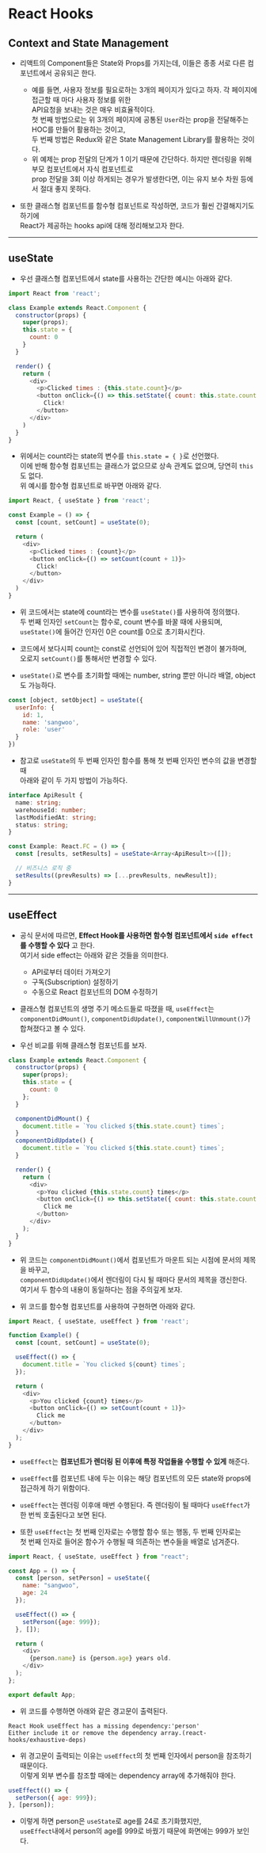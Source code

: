 <h1>React Hooks</h1>

<h2>Context and State Management</h2>

* 리액트의 Component들은 State와 Props를 가지는데, 이들은 종종 서로 다른 컴포넌트에서 공유되곤 한다.
  * 예를 들면, 사용자 정보를 필요로하는 3개의 페이지가 있다고 하자. 각 페이지에 접근할 때 마다 사용자 정보를 위한   
    API요청을 보내는 것은 매우 비효율적이다.   
    첫 번째 방법으로는 위 3개의 페이지에 공통된 `User`라는 prop을 전달해주는 HOC를 만들어 활용하는 것이고,   
    두 번째 방법은 Redux와 같은 State Management Library를 활용하는 것이다.
  * 위 예제는 prop 전달의 단계가 1 이기 때문에 간단하다. 하지만 렌더링을 위해 부모 컴포넌트에서 자식 컴포넌트로   
    prop 전달을 3회 이상 하게되는 경우가 발생한다면, 이는 유지 보수 차원 등에서 절대 좋지 못하다.

* 또한 클래스형 컴포넌트를 함수형 컴포넌트로 작성하면, 코드가 훨씬 간결해지기도 하기에   
  React가 제공하는 hooks api에 대해 정리해보고자 한다.
<hr/>

<h2>useState</h2>

* 우선 클래스형 컴포넌트에서 state를 사용하는 간단한 예시는 아래와 같다.
```js
import React from 'react';

class Example extends React.Component {
  constructor(props) {
    super(props);
    this.state = {
      count: 0
    }
  }

  render() {
    return (
      <div>
        <p>Clicked times : {this.state.count}</p>
        <button onClick={() => this.setState({ count: this.state.count + 1 })}>
          Click!
        </button>
      </div>
    )
  }
}
```

* 위에서는 count라는 state의 변수를 `this.state = { }`로 선언했다.   
  이에 반해 함수형 컴포넌트는 클래스가 없으므로 상속 관계도 없으며, 당연히 `this`도 없다.   
  위 예시를 함수형 컴포넌트로 바꾸면 아래와 같다.
```js
import React, { useState } from 'react';

const Example = () => {
  const [count, setCount] = useState(0);

  return (
    <div>
      <p>Clicked times : {count}</p>
      <button onClick={() => setCount(count + 1)}>
        Click!
      </button>
    </div>
  )
}
```

* 위 코드에서는 state에 count라는 변수를 `useState()`를 사용하여 정의했다.   
  두 번째 인자인 `setCount`는 함수로, count 변수를 바꿀 때에 사용되며,   
  `useState()`에 들어간 인자인 0은 count를 0으로 초기화시킨다.

* 코드에서 보다시피 count는 const로 선언되어 있어 직접적인 변경이 불가하며,   
  오로지 `setCount()`를 통해서만 변경할 수 있다.

* `useState()`로 변수를 초기화할 때에는 number, string 뿐만 아니라 배열, object도 가능하다.
```js
const [object, setObject] = useState({
  userInfo: {
    id: 1,
    name: 'sangwoo',
    role: 'user'
  }
})
```

* 참고로 `useState`의 두 번째 인자인 함수를 통해 첫 번째 인자인 변수의 값을 변경할 때   
  아래와 같이 두 가지 방법이 가능하다.
```ts
interface ApiResult {
  name: string;
  warehouseId: number;
  lastModifiedAt: string;
  status: string;
}

const Example: React.FC = () => {
  const [results, setResults] = useState<Array<ApiResult>>([]);

  // 비즈니스 로직 중
  setResults((prevResults) => [...prevResults, newResult]);
}
```
<hr/>

<h2>useEffect</h2>

* 공식 문서에 따르면, __Effect Hook를 사용하면 함수형 컴포넌트에서 `side effect`를 수행할 수 있다__ 고 한다.   
  여기서 side effect는 아래와 같은 것들을 의미한다.
  * API로부터 데이터 가져오기
  * 구독(Subscription) 설정하기
  * 수동으로 React 컴포넌트의 DOM 수정하기

* 클래스형 컴포넌트의 생명 주기 메소드들로 따졌을 때, `useEffect`는   
  `componentDidMount()`, `componentDidUpdate()`, `componentWillUnmount()`가 합쳐졌다고 볼 수 있다.

* 우선 비교를 위해 클래스형 컴포넌트를 보자.
```js
class Example extends React.Component {
  constructor(props) {
    super(props);
    this.state = {
      count: 0
    };
  }

  componentDidMount() {
    document.title = `You clicked ${this.state.count} times`;
  }
  componentDidUpdate() {
    document.title = `You clicked ${this.state.count} times`;
  }

  render() {
    return (
      <div>
        <p>You clicked {this.state.count} times</p>
        <button onClick={() => this.setState({ count: this.state.count + 1 })}>
          Click me
        </button>
      </div>
    );
  }
}
```

* 위 코드는 `componentDidMount()`에서 컴포넌트가 마운트 되는 시점에 문서의 제목을 바꾸고,   
  `componentDidUpdate()`에서 렌더링이 다시 될 때마다 문서의 제목을 갱신한다.   
  여기서 두 함수의 내용이 동일하다는 점을 주의깊게 보자.

* 위 코드를 함수형 컴포넌트를 사용하여 구현하면 아래와 같다.
```js
import React, { useState, useEffect } from 'react';

function Example() {
  const [count, setCount] = useState(0);

  useEffect(() => {
    document.title = `You clicked ${count} times`;
  });

  return (
    <div>
      <p>You clicked {count} times</p>
      <button onClick={() => setCount(count + 1)}>
        Click me
      </button>
    </div>
  );
}
```

* `useEffect`는 __컴포넌트가 렌더링 된 이후에 특정 작업들을 수행할 수 있게__ 해준다.
* `useEffect`를 컴포넌트 내에 두는 이유는 해당 컴포넌트의 모든 state와 props에 접근하게 하기 위함이다.
* `useEffect`는 렌더링 이후애 매번 수행된다. 즉 렌더링이 될 때마다 `useEffect`가 한 번씩 호출된다고 보면 된다.

* 또한 `useEffect`는 첫 번째 인자로는 수행할 함수 또는 행동, 두 번째 인자로는   
  첫 번째 인자로 들어온 함수가 수행될 때 의존하는 변수들을 배열로 넘겨준다.
```js
import React, { useState, useEffect } from "react";

const App = () => {
  const [person, setPerson] = useState({
    name: "sangwoo",
    age: 24
  });

  useEffect(() => {
    setPerson({age: 999});
  }, []);

  return (
    <div>
      {person.name} is {person.age} years old.
    </div>
  );
};

export default App;
```

* 위 코드를 수행하면 아래와 같은 경고문이 출력된다.
```
React Hook useEffect has a missing dependency:'person'
Either include it or remove the dependency array.(react-hooks/exhaustive-deps)
```

* 위 경고문이 출력되는 이유는 `useEffect`의 첫 번째 인자에서 person을 참조하기 때문이다.   
  이렇게 외부 변수를 참조할 때에는 dependency array에 추가해줘야 한다.
```js
useEffect(() => {
  setPerson({ age: 999});
}, [person]);
```

* 이렇게 하면 person은 `useState`로 age를 24로 초기화했지만,   
  `useEffect`내에서 person의 age를 999로 바꿨기 때문에 화면에는 999가 보인다.